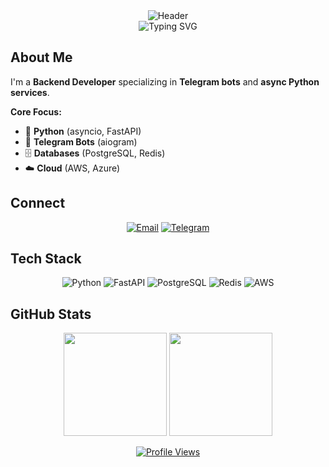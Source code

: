 <div align="center">
  <img src="https://capsule-render.vercel.app/api?type=waving&color=0D1117,21262D&height=120&section=header&text=Zondaxxx&fontSize=40&fontColor=58A6FF&animation=fadeIn" alt="Header"/>
</div>

<div align="center">
  <img src="https://readme-typing-svg.demolab.com?font=JetBrains+Mono&size=18&pause=1000&color=58A6FF&center=true&vCenter=true&width=300&lines=Backend+Developer;Async+Python;Telegram+Bots" alt="Typing SVG" />
</div>

## About Me

I'm a **Backend Developer** specializing in **Telegram bots** and **async Python services**.

**Core Focus:**
- 🐍 **Python** (asyncio, FastAPI)
- 🤖 **Telegram Bots** (aiogram)
- 🗄️ **Databases** (PostgreSQL, Redis)
- ☁️ **Cloud** (AWS, Azure)
 
 
## Connect

<div align="center">
  
[![Email](https://img.shields.io/badge/Email-0078D4?style=flat&logo=microsoft-outlook&logoColor=white)](mailto:zondaxxx1337@gmail.com)
[![Telegram](https://img.shields.io/badge/Telegram-26A5E4?style=flat&logo=telegram&logoColor=white)](https://t.me/nyanzondaxxx)
  
</div>

## Tech Stack

<div align="center">

![Python](https://img.shields.io/badge/Python-3776AB?style=flat&logo=python&logoColor=white)
![FastAPI](https://img.shields.io/badge/FastAPI-009688?style=flat&logo=fastapi&logoColor=white)
![PostgreSQL](https://img.shields.io/badge/PostgreSQL-336791?style=flat&logo=postgresql&logoColor=white)
![Redis](https://img.shields.io/badge/Redis-DC382D?style=flat&logo=redis&logoColor=white)
![AWS](https://img.shields.io/badge/AWS-232F3E?style=flat&logo=amazon-aws&logoColor=white)

</div>



## GitHub Stats

<div align="center">
  <img src="https://github-readme-stats.vercel.app/api?username=zondaxxx&show_icons=true&theme=github_dark&hide_border=true&bg_color=0D1117" height="165"/>
  <img src="https://github-readme-stats.vercel.app/api/top-langs/?username=zondaxxx&theme=github_dark&hide_border=true&bg_color=0D1117&layout=compact" height="165"/>
</div>

<div align="center">
  
[![Profile Views](https://visitcount.itsvg.in/api?id=zondaxxx&label=Profile%20Views&color=0&icon=5&pretty=false)](https://visitcount.itsvg.in)
  
</div>
